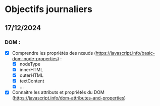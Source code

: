 # Objectifs journaliers

## 17/12/2024

### DOM :

-[x] Comprendre les propriétés des nœuds (https://javascript.info/basic-dom-node-properties) :
  -[x] nodeType
  -[x] innerHTML
  -[x] outerHTML
  -[x] textContent
  -[x] ...
-[x] Connaitre les attributs et propriétés du DOM (https://javascript.info/dom-attributes-and-properties)
